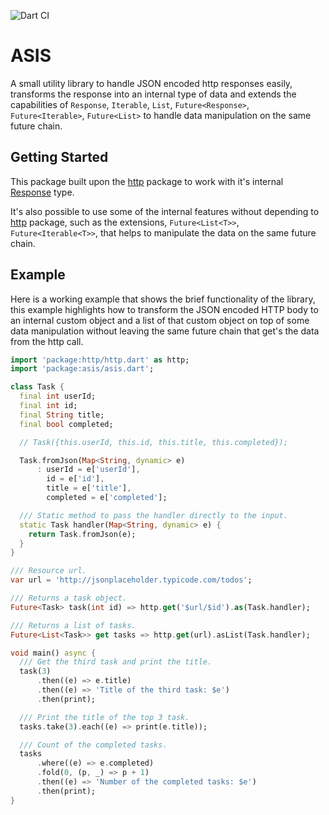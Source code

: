![Dart CI](https://github.com/anotherglitchinthematrix/asis/workflows/Dart%20CI/badge.svg?branch=master)
# ASIS 

A small utility library to handle JSON encoded http responses easily, transforms the response into an internal type of data and extends the capabilities of `Response`, `Iterable`, `List`, `Future<Response>`, `Future<Iterable>`, `Future<List>` to handle data manipulation on the same future chain.

## Getting Started

This package built upon the [http](https://pub.dev/packages/http) package to work with it's internal [Response](https://pub.dev/documentation/http/latest/http/Response-class.html) type.

It's also possible to use some of the internal features without depending to [http](https://pub.dev/packages/http) package, such as the extensions, `Future<List<T>>`, `Future<Iterable<T>>`,  that helps to manipulate the data on the same future chain.

## Example
Here is a working example that shows the brief functionality of the library, this example highlights how to transform the JSON encoded HTTP body to an internal custom object and a list of that custom object on top of some data manipulation without leaving the same future chain that get's the data from the http call.

```dart
import 'package:http/http.dart' as http;
import 'package:asis/asis.dart';

class Task {
  final int userId;
  final int id;
  final String title;
  final bool completed;

  // Task({this.userId, this.id, this.title, this.completed});

  Task.fromJson(Map<String, dynamic> e)
      : userId = e['userId'],
        id = e['id'],
        title = e['title'],
        completed = e['completed'];

  /// Static method to pass the handler directly to the input.
  static Task handler(Map<String, dynamic> e) {
    return Task.fromJson(e);
  }
}

/// Resource url.
var url = 'http://jsonplaceholder.typicode.com/todos';

/// Returns a task object.
Future<Task> task(int id) => http.get('$url/$id').as(Task.handler);

/// Returns a list of tasks.
Future<List<Task>> get tasks => http.get(url).asList(Task.handler);

void main() async {
  /// Get the third task and print the title.
  task(3)
      .then((e) => e.title)
      .then((e) => 'Title of the third task: $e')
      .then(print);

  /// Print the title of the top 3 task.
  tasks.take(3).each((e) => print(e.title));

  /// Count of the completed tasks.
  tasks
      .where((e) => e.completed)
      .fold(0, (p, _) => p + 1)
      .then((e) => 'Number of the completed tasks: $e')
      .then(print);
}
```
